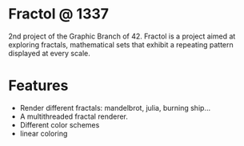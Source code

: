 # Fractol @ 1337
2nd project of the Graphic Branch of 42. Fractol is a project aimed at exploring fractals, mathematical sets that exhibit a repeating pattern displayed at every scale.

# Features
 * Render different fractals: mandelbrot, julia, burning ship...
 * A multithreaded fractal renderer.
 * Different color schemes
 * linear coloring

